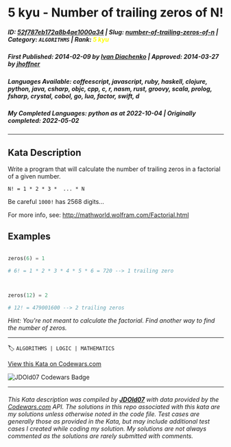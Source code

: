 # 5 kyu - Number of trailing zeros of N!

##### **ID**: [52f787eb172a8b4ae1000a34](https://www.codewars.com/kata/52f787eb172a8b4ae1000a34) | **Slug**: [number-of-trailing-zeros-of-n](https://www.codewars.com/kata/52f787eb172a8b4ae1000a34) | **Category**: `ALGORITHMS` | **Rank**: <span style="color:yellow">5 kyu</span>

##### **First Published**: 2014-02-09 ***by*** [Ivan Diachenko](https://www.codewars.com/users/Ivan%20Diachenko) | **Approved**: 2014-03-27 ***by*** [jhoffner](https://www.codewars.com/users/jhoffner)

##### **Languages Available**: coffeescript, javascript, ruby, haskell, clojure, python, java, csharp, objc, cpp, c, r, nasm, rust, groovy, scala, prolog, fsharp, crystal, cobol, go, lua, factor, swift, d

##### **My Completed Languages**: python ***as at*** 2022-10-04 | **Originally completed**: 2022-05-02

---

## Kata Description


Write a program that will calculate the number of trailing zeros in a factorial of a given number.



`N! = 1 * 2 * 3 *  ... * N`



Be careful `1000!` has 2568 digits...



For more info, see: http://mathworld.wolfram.com/Factorial.html 



## Examples



```python

zeros(6) = 1

# 6! = 1 * 2 * 3 * 4 * 5 * 6 = 720 --> 1 trailing zero



zeros(12) = 2

# 12! = 479001600 --> 2 trailing zeros

```



*Hint: You're not meant to calculate the factorial. Find another way to find the number of zeros.*

---


🏷 `ALGORITHMS | LOGIC | MATHEMATICS`


[View this Kata on Codewars.com](https://www.codewars.com/kata/52f787eb172a8b4ae1000a34)

![](https://www.codewars.com/users/jdold07/badges/large "JDOld07 Codewars Badge")

---

###### *This Kata description was compiled by [**JDOld07**](https://tpstech.dev) with data provided by the [Codewars.com](https://www.codewars.com) API.  The solutions in this repo associated with this kata are my solutions unless otherwise noted in the code file.  Test cases are generally those as provided in the Kata, but may include additional test cases I created while coding my solution.  My solutions are not always commented as the solutions are rarely submitted with comments.*
